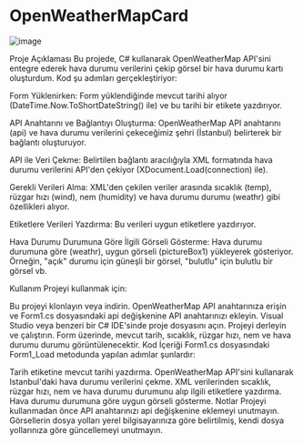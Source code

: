 # OpenWeatherMapCard

![image](https://github.com/RabiaKuran/OpenWeatherMapCard/assets/59939284/16597f80-45a2-470d-8dc9-84e043084448)

Proje Açıklaması
Bu projede, C# kullanarak OpenWeatherMap API'sini entegre ederek hava durumu verilerini çekip görsel bir hava durumu kartı oluşturdum. Kod şu adımları gerçekleştiriyor:

Form Yüklenirken: Form yüklendiğinde mevcut tarihi alıyor (DateTime.Now.ToShortDateString() ile) ve bu tarihi bir etikete yazdırıyor.

API Anahtarını ve Bağlantıyı Oluşturma: OpenWeatherMap API anahtarını (api) ve hava durumu verilerini çekeceğimiz şehri (İstanbul) belirterek bir bağlantı oluşturuyor.

API ile Veri Çekme: Belirtilen bağlantı aracılığıyla XML formatında hava durumu verilerini API'den çekiyor (XDocument.Load(connection) ile).

Gerekli Verileri Alma: XML'den çekilen veriler arasında sıcaklık (temp), rüzgar hızı (wind), nem (humidity) ve hava durumu durumu (weathr) gibi özellikleri alıyor.

Etiketlere Verileri Yazdırma: Bu verileri uygun etiketlere yazdırıyor.

Hava Durumu Durumuna Göre İlgili Görseli Gösterme: Hava durumu durumuna göre (weathr), uygun görseli (pictureBox1) yükleyerek gösteriyor. Örneğin, "açık" durumu için güneşli bir görsel, "bulutlu" için bulutlu bir görsel vb.

Kullanım
Projeyi kullanmak için:

Bu projeyi klonlayın veya indirin.
OpenWeatherMap API anahtarınıza erişin ve Form1.cs dosyasındaki api değişkenine API anahtarınızı ekleyin.
Visual Studio veya benzeri bir C# IDE'sinde proje dosyasını açın.
Projeyi derleyin ve çalıştırın.
Form üzerinde, mevcut tarih, sıcaklık, rüzgar hızı, nem ve hava durumu durumu görüntülenecektir.
Kod İçeriği
Form1.cs dosyasındaki Form1_Load metodunda yapılan adımlar şunlardır:

Tarih etiketine mevcut tarihi yazdırma.
OpenWeatherMap API'sini kullanarak Istanbul'daki hava durumu verilerini çekme.
XML verilerinden sıcaklık, rüzgar hızı, nem ve hava durumu durumunu alıp ilgili etiketlere yazdırma.
Hava durumu durumuna göre uygun görseli gösterme.
Notlar
Projeyi kullanmadan önce API anahtarınızı api değişkenine eklemeyi unutmayın.
Görsellerin dosya yolları yerel bilgisayarınıza göre belirtilmiş, kendi dosya yollarınıza göre güncellemeyi unutmayın.
